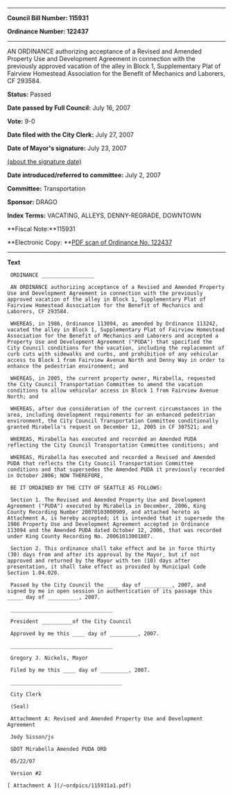 

********

**Council Bill Number: 115931**
   
**Ordinance Number: 122437**
********

 AN ORDINANCE authorizing acceptance of a Revised and Amended Property Use and Development Agreement in connection with the previously approved vacation of the alley in Block 1, Supplementary Plat of Fairview Homestead Association for the Benefit of Mechanics and Laborers, CF 293584.

**Status:** Passed
   
**Date passed by Full Council:** July 16, 2007
   
**Vote:** 9-0
   
**Date filed with the City Clerk:** July 27, 2007
   
**Date of Mayor's signature:** July 23, 2007
   
[(about the signature date)](/~public/approvaldate.htm)
   
   
   
**Date introduced/referred to committee:** July 2, 2007
   
**Committee:** Transportation
   
**Sponsor:** DRAGO
   
   
**Index Terms:** VACATING, ALLEYS, DENNY-REGRADE, DOWNTOWN

**Fiscal Note:**115931

**Electronic Copy: **[PDF scan of Ordinance No. 122437](/~archives/Ordinances/Ord_122437.pdf)

********

**Text**
   
```
 ORDINANCE _________________

 AN ORDINANCE authorizing acceptance of a Revised and Amended Property Use and Development Agreement in connection with the previously approved vacation of the alley in Block 1, Supplementary Plat of Fairview Homestead Association for the Benefit of Mechanics and Laborers, CF 293584.

 WHEREAS, in 1986, Ordinance 113094, as amended by Ordinance 113242, vacated the alley in Block 1, Supplementary Plat of Fairview Homestead Association for the Benefit of Mechanics and Laborers and accepted a Property Use and Development Agreement ("PUDA") that specified the City Council conditions for the vacation, including the replacement of curb cuts with sidewalks and curbs, and prohibition of any vehicular access to Block 1 from Fairview Avenue North and Denny Way in order to enhance the pedestrian environment; and

 WHEREAS, in 2005, the current property owner, Mirabella, requested the City Council Transportation Committee to amend the vacation conditions to allow vehicular access in Block 1 from Fairview Avenue North; and

 WHEREAS, after due consideration of the current circumstances in the area, including development requirements for an enhanced pedestrian environment, the City Council Transportation Committee conditionally granted Mirabella's request on December 12, 2005 in CF 307521; and

 WHEREAS, Mirabella has executed and recorded an Amended PUDA reflecting the City Council Transportation Committee conditions; and

 WHEREAS, Mirabella has executed and recorded a Revised and Amended PUDA that reflects the City Council Transportation Committee conditions and that supersedes the Amended PUDA it previously recorded in October 2006; NOW THEREFORE,

 BE IT ORDAINED BY THE CITY OF SEATTLE AS FOLLOWS:

 Section 1. The Revised and Amended Property Use and Development Agreement ("PUDA") executed by Mirabella in December, 2006, King County Recording Number 20070103000909, and attached hereto as Attachment A, is hereby accepted; it is intended that it supersede the 1986 Property Use and Development Agreement accepted in Ordinance 113094 and the Amended PUDA dated October 12, 2006, that was recorded under King County Recording No. 20061013001807.

 Section 2. This ordinance shall take effect and be in force thirty (30) days from and after its approval by the Mayor, but if not approved and returned by the Mayor with ten (10) days after presentation, it shall take effect as provided by Municipal Code Section 1.04.020.

 Passed by the City Council the ____ day of _________, 2007, and signed by me in open session in authentication of its passage this _____ day of __________, 2007.

 _________________________________

 President __________of the City Council

 Approved by me this ____ day of _________, 2007.

 _________________________________

 Gregory J. Nickels, Mayor

 Filed by me this ____ day of _________, 2007.

 ____________________________________

 City Clerk

 (Seal)

 Attachment A: Revised and Amended Property Use and Development Agreement

 Jody Sisson/js

 SDOT Mirabella Amended PUDA ORD

 05/22/07

 Version #2

[ Attachment A ](/~ordpics/115931a1.pdf)

```
